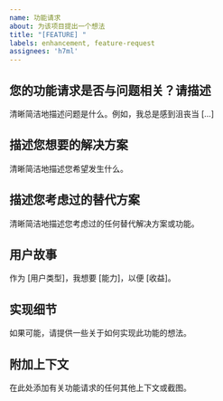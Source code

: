 ```yaml
---
name: 功能请求
about: 为该项目提出一个想法
title: "[FEATURE] "
labels: enhancement, feature-request
assignees: 'h7ml'
---
```


## 您的功能请求是否与问题相关？请描述

清晰简洁地描述问题是什么。例如，我总是感到沮丧当 [...]

## 描述您想要的解决方案

清晰简洁地描述您希望发生什么。

## 描述您考虑过的替代方案

清晰简洁地描述您考虑过的任何替代解决方案或功能。

## 用户故事

作为 [用户类型]，我想要 [能力]，以便 [收益]。

## 实现细节

如果可能，请提供一些关于如何实现此功能的想法。

## 附加上下文

在此处添加有关功能请求的任何其他上下文或截图。
